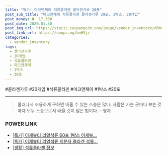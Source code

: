 ```yaml
--- 
title: "특가! 마크앤재이 석류콜라겐 콜라겐가루 20포" 
post_sub_title: "마크앤재이 석류콜라겐 콜라겐가루 20포, 1박스, 20개입" 
post_money: ₩. 17,300 
post_date: 2020.01.30 
post_img_url: https://static.coupangcdn.com/image/vendor_inventory/d004/526773e848f0f6c2626b5ee9a52ccdb21a8b764da9e7f0f78016a404103a.jpg 
post_link_url: https://coupa.ng/bnHVjz 
categories: 
  - vendor_inventory 
tags: 
  - 콜라겐가루 
  - 20개입 
  - 석류콜라겐 
  - 마크앤재이 
  - 1박스 
  - 20포 
--- 
```

  #콜라겐가루 #20개입 #석류콜라겐 #마크앤재이 #1박스 #20포 
<hr> 

> 물러나서 조용하게 구하면 배울 수 있는 스승은 많다. 사람은 가는 곳마다 보는 것마다 모두 스승으로서 배울 것이 많은 법이다.  – 맹자 


### POWER LINK

* <a href="https://blog.naver.com/sakai111/221788285183" target="_blank">[특가] 이제뷰티 리얼석류 60포 1박스 이제뷰...</a>
* <a href="https://blog.naver.com/santokki14/221789369160" target="_blank">[특가] 이제뷰티 리얼석류 저분자 콜라겐 석류...</a>
* <a href="https://blog.naver.com/fasyy4321/221765045929" target="_blank"> [생활] 석류콜라겐 정보 </a>
